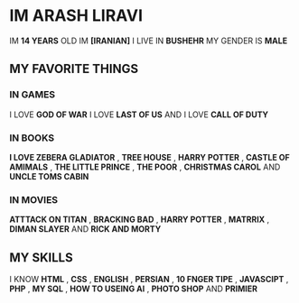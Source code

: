 # IM ARASH LIRAVI 


 IM  **14 YEARS**  OLD IM  **[IRANIAN]**  I LIVE IN  **BUSHEHR**  MY GENDER IS  **MALE**



## MY FAVORITE THINGS


### IN GAMES

 I LOVE  **GOD OF WAR**   I LOVE  **LAST OF US**  AND I LOVE  **CALL OF DUTY**

### IN BOOKS

 **I LOVE ZEBERA GLADIATOR**  ,
 **TREE HOUSE**  ,
 **HARRY POTTER**  ,
 **CASTLE OF AMIMALS**  ,
 **THE LITTLE PRINCE**  ,
 **THE POOR**  ,
 **CHRISTMAS CAROL**  AND
 **UNCLE TOMS CABIN** 
 ### IN MOVIES
 **ATTTACK ON TITAN**  ,  **BRACKING BAD**  ,  **HARRY POTTER**  ,  **MATRRIX**  ,  **DIMAN SLAYER**  AND   **RICK AND MORTY**
## MY SKILLS
I KNOW **HTML**  ,  **CSS**  ,  **ENGLISH**  ,  **PERSIAN**  ,  **10 FNGER TIPE**  ,  **JAVASCIPT**  ,  **PHP**  ,  **MY SQL**  ,  **HOW TO USEING AI**  ,  **PHOTO SHOP**  AND  **PRIMIER**
